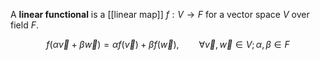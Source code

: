 A **linear functional** is a [[linear map]] $f: V \to F$ for a vector space $V$ over field $F$.

$$
f(\alpha \vec{v} + \beta \vec{w}) = \alpha f(\vec{v}) +\beta f(\vec{w}),\qquad \forall \vec{v}, \vec{w}\in V;\alpha,\beta \in F
$$